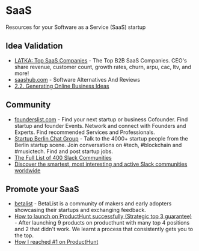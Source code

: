 # SaaS
Resources for your Software as a Service (SaaS) startup

## Idea Validation
- [LATKA: Top SaaS Companies](https://getlatka.com/) - The Top B2B SaaS Companies. CEO's share revenue, customer count, growth rates, churn, arpu, cac, ltv, and more!
- [saashub.com](https://www.saashub.com/) - Software Alternatives And Reviews
- [2.2. Generating Online Business Ideas](https://biizly.com/generating-online-business-ideas/)
## Community
- [founderslist.com](https://founderslist.com/) - Find your next startup or business Cofounder. Find startup and founder Events. Network and connect with Founders and Experts. Find recommended Services and Professionals.
- [Startup Berlin Chat Group](https://startupberlin.co/) - Talk to the 4000+ startup people from the Berlin startup scene. Join conversations on #tech, #blockchain and #musictech. Find and post startup jobs.
- [The Full List of 400 Slack Communities](https://medium.com/startupsco/the-full-list-of-400-slack-communities-5545e82cf65d)
- [Discover the smartest, most interesting and active Slack communities worldwide](https://top50slack.com/)

## Promote your SaaS
- [betalist](https://betalist.com) - BetaList is a community of makers and early adopters showcasing their startups and exchanging feedback.
- [How to launch on ProductHunt successfully (Strategic top 3 guarantee)](https://www.buildingstartups.co/blog/how-to-launch-on-producthunt-successfully-strategic-top-3-guarantee) - After launching 9 products on producthunt with many top 4 positions and 2 that didn't work. We learnt a process that consistently gets you to the top.
- [How I reached #1 on ProductHunt](https://noisecutters.com/producthunt-case-study-number-one/)
